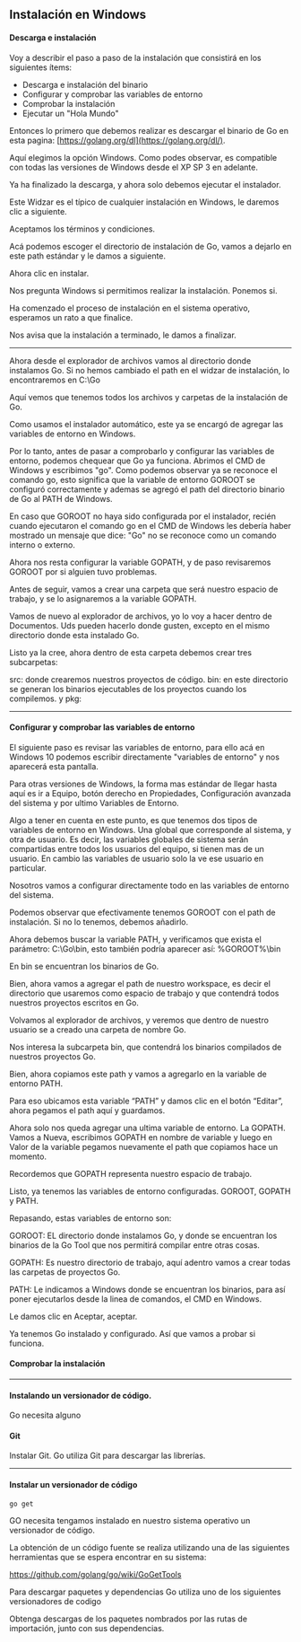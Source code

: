 ## Instalación en Windows

#### Descarga e instalación

Voy a describir el paso a paso de la instalación que consistirá en los siguientes ítems:

- Descarga e instalación del binario
- Configurar y comprobar las variables de entorno
- Comprobar la instalación
- Ejecutar un "Hola Mundo"

Entonces lo primero que debemos realizar es descargar el binario de Go en esta pagina: [https://golang.org/dl](https://golang.org/dl/).

Aquí elegimos la opción Windows. Como podes observar, es compatible con todas las versiones de Windows desde el XP SP 3 en adelante.

Ya ha finalizado la descarga, y ahora solo debemos ejecutar el instalador.

Este Widzar es el típico de cualquier instalación en Windows, le daremos clic a siguiente.

Aceptamos los términos y condiciones.

Acá podemos escoger el directorio de instalación de Go, vamos a dejarlo en este path estándar y le damos a siguiente.

Ahora clic en instalar.

Nos pregunta Windows si permitimos realizar la instalación. Ponemos si.

Ha comenzado el proceso de instalación en el sistema operativo, esperamos un rato a que finalice.

Nos avisa que la instalación a terminado, le damos a finalizar.

---

Ahora desde el explorador de archivos vamos al directorio donde instalamos Go. Si no hemos cambiado el path en el widzar de instalación, lo encontraremos en C:\Go

Aquí vemos que tenemos todos los archivos y carpetas de la instalación de Go.

Como usamos el instalador automático, este ya se encargó de agregar las variables de entorno en Windows.

Por lo tanto, antes de pasar a comprobarlo y configurar las variables de entorno, podemos chequear que Go ya funciona. Abrimos el CMD de Windows y escribimos "go". Como podemos observar ya se reconoce el comando go, esto significa que la variable de entorno GOROOT se configuró correctamente y ademas se agregó el path del directorio binario de Go al PATH de Windows.

En caso que GOROOT no haya sido configurada por el instalador, recién cuando ejecutaron el comando go en el CMD de Windows les debería haber mostrado un mensaje que dice: "Go" no se reconoce como un comando interno o externo.

Ahora nos resta configurar la variable GOPATH, y de paso revisaremos GOROOT por si alguien tuvo problemas.

Antes de seguir, vamos a crear una carpeta que será nuestro espacio de trabajo, y se lo asignaremos a la variable GOPATH.

Vamos de nuevo al explorador de archivos, yo lo voy a hacer dentro de Documentos. Uds pueden hacerlo donde gusten, excepto en el mismo directorio donde esta instalado Go.

Listo ya la cree, ahora dentro de esta carpeta debemos crear tres subcarpetas:

src: donde crearemos nuestros proyectos de código.
bin: en este directorio se generan los binarios ejecutables de los proyectos cuando los compilemos.
y pkg: 


---

#### Configurar y comprobar las variables de entorno

El siguiente paso es revisar las variables de entorno, para ello acá en Windows 10 podemos escribir directamente "variables de entorno" y nos aparecerá esta pantalla.

Para otras versiones de Windows, la forma mas estándar de llegar hasta aquí es ir a Equipo, botón derecho en Propiedades, Configuración avanzada del sistema y por ultimo Variables de Entorno.

Algo a tener en cuenta en este punto, es que tenemos dos tipos de variables de entorno en Windows.
Una global que corresponde al sistema, y otra de usuario. Es decir, las variables globales de sistema serán compartidas entre todos los usuarios del equipo, si tienen mas de un usuario. En cambio las variables de usuario solo la ve ese usuario en particular.

Nosotros vamos a configurar directamente todo en las variables de entorno del sistema.

Podemos observar que efectivamente tenemos GOROOT con el path de instalación. Si no lo tenemos, debemos añadirlo.

Ahora debemos buscar la variable PATH, y verificamos que exista el parámetro: C:\Go\bin, esto también podría aparecer así: %GOROOT%\bin

En bin se encuentran los binarios de Go.

Bien, ahora vamos a agregar el path de nuestro workspace, es decir el directorio que usaremos como espacio de trabajo y que contendrá todos nuestros proyectos escritos en Go.

Volvamos al explorador de archivos, y veremos que dentro de nuestro usuario se a creado una carpeta de nombre Go.

Nos interesa la subcarpeta bin, que contendrá los binarios compilados de nuestros proyectos Go.

Bien, ahora copiamos este path y vamos a agregarlo en la variable de entorno PATH.

Para eso ubicamos esta variable “PATH” y damos clic en el botón “Editar”, ahora pegamos el path aquí y guardamos.

Ahora solo nos queda agregar una ultima variable de entorno. La GOPATH.
Vamos a Nueva, escribimos GOPATH en nombre de variable y luego en Valor de la variable pegamos nuevamente el path que copiamos hace un momento.

Recordemos que GOPATH representa nuestro espacio de trabajo.

Listo, ya tenemos las variables de entorno configuradas. GOROOT, GOPATH y PATH.

Repasando, estas variables de entorno son:

GOROOT: EL directorio donde instalamos Go, y donde se encuentran los binarios de la Go Tool que nos permitirá compilar entre otras cosas.

GOPATH: Es nuestro directorio de trabajo, aquí adentro vamos a crear todas las carpetas de proyectos Go.

PATH: Le indicamos a Windows donde se encuentran los binarios, para así poner ejecutarlos desde la linea de comandos, el CMD en Windows.

Le damos clic en Aceptar, aceptar.

Ya tenemos Go instalado y configurado. Así que vamos a probar si funciona.

#### Comprobar la instalación



---

#### Instalando un versionador de código.

Go necesita alguno 

#### Git
Instalar Git.
Go utiliza Git para descargar las librerías.









---
#### Instalar un versionador de código

`go get`

GO necesita tengamos instalado en nuestro sistema operativo un versionador de código.

La obtención de un código fuente se realiza utilizando una de las siguientes herramientas que se espera encontrar en su sistema:

https://github.com/golang/go/wiki/GoGetTools

Para descargar paquetes y dependencias Go utiliza uno de los siguientes versionadores de codigo

Obtenga descargas de los paquetes nombrados por las rutas de importación, junto con sus dependencias. 